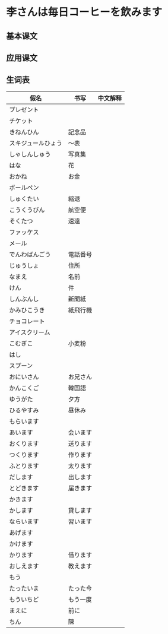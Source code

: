 # 李さんは毎日コーヒーを飲みます

## 基本课文

## 应用课文

## 生词表

| 假名               | 书写     | 中文解释 |
| ------------------ | -------- | -------- |
| プレゼント         |          |          |
| チケット           |          |          |
| きねんひん         | 記念品   |          |
| スキジュールひょう | ～表     |          |
| しゃしんしゅう     | 写真集   |          |
| はな               | 花       |          |
| おかね             | お金     |          |
| ボールペン         |          |          |
| しゅくたい         | 縮退     |          |
| こうくうびん       | 航空便   |          |
| そくたつ           | 速達     |          |
| ファッケス         |          |          |
| メール             |          |          |
| でんわばんごう     | 電話番号 |          |
| じゅうしょ         | 住所     |          |
| なまえ             | 名前     |          |
| けん               | 件       |          |
| しんぶんし         | 新聞紙   |          |
| かみひこうき       | 紙飛行機 |          |
| チョコレート       |          |          |
| アイスクリーム     |          |          |
| こむぎこ           | 小麦粉   |          |
| はし               |          |          |
| スプーン           |          |          |
| おにいさん         | お兄さん |          |
| かんこくご         | 韓国語   |          |
| ゆうがた           | 夕方     |          |
| ひるやすみ         | 昼休み   |          |
| もらいます         |          |          |
| あいます           | 会います |          |
| おくります         | 送ります |          |
| つくります         | 作ります |          |
| ふとります         | 太ります |          |
| だします           | 出します |          |
| とどきます         | 届きます |          |
| かきます           |          |          |
| かします           | 貸します |          |
| ならいます         | 習います |          |
| あげます           |          |          |
| かけます           |          |          |
| かります           | 借ります |          |
| おしえます         | 教えます |          |
| もう               |          |          |
| たったいま         | たった今 |          |
| もういちど         | もう一度 |          |
| まえに             | 前に     |          |
| ちん               | 陳       |          |
